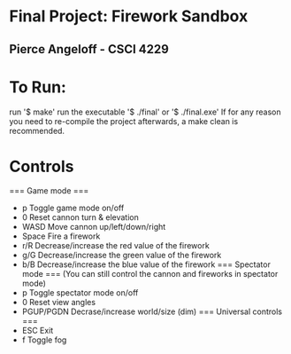 # Final Project: Firework Sandbox
## Pierce Angeloff - CSCI 4229

# To Run:
run '$ make'
run the executable '$ ./final' or '$ ./final.exe'
If for any reason you need to re-compile the project afterwards, a make clean is recommended.

# Controls
=== Game mode ===
 * p            Toggle game mode on/off
 * 0            Reset cannon turn & elevation
 * WASD         Move cannon up/left/down/right
 * Space        Fire a firework
 * r/R          Decrease/increase the red value of the firework
 * g/G          Decrease/increase the green value of the firework
 * b/B          Decrease/increase the blue value of the firework
=== Spectator mode ===
(You can still control the cannon and fireworks in spectator mode)
 * p            Toggle spectator mode on/off
 * 0            Reset view angles
 * PGUP/PGDN    Decrase/increase world/size (dim)
=== Universal controls ===
 * ESC      Exit
 * f        Toggle fog